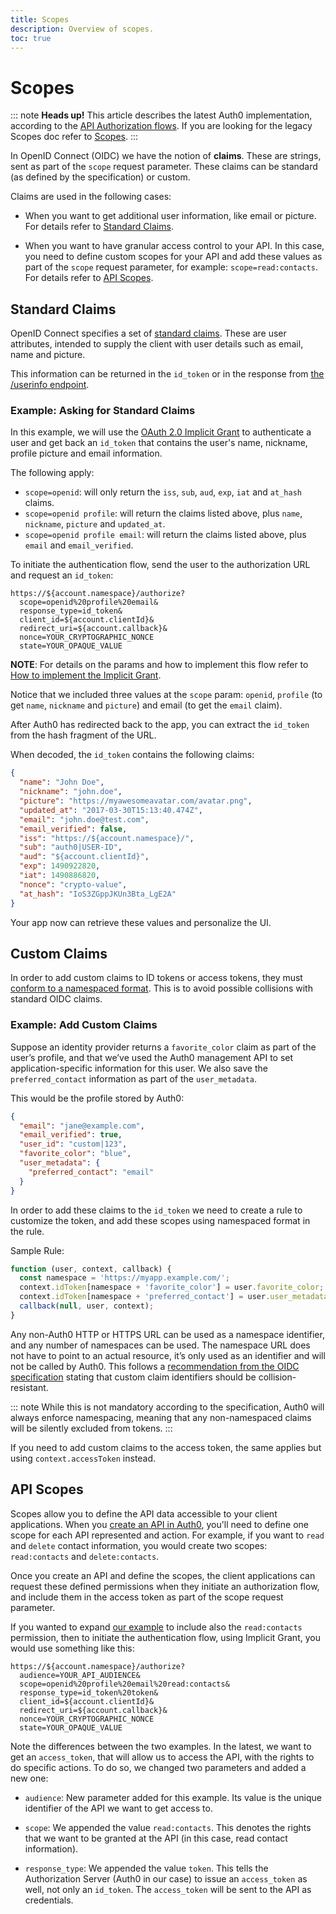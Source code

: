 ```yaml
---
title: Scopes
description: Overview of scopes.
toc: true
---
```


# Scopes

::: note
<strong>Heads up!</strong> This article describes the latest Auth0 implementation, according to the <a href="/api-auth">API Authorization flows</a>. If you are looking for the legacy Scopes doc refer to <a href="/scopes">Scopes</a>.
:::

In OpenID Connect (OIDC) we have the notion of __claims__. These are strings, sent as part of the `scope` request parameter. These claims can be standard (as defined by the specification) or custom.

Claims are used in the following cases:

- When you want to get additional user information, like email or picture. For details refer to [Standard Claims](#standard-claims).

- When you want to have granular access control to your API. In this case, you need to define custom scopes for your API and add these values  as part of the `scope` request parameter, for example: `scope=read:contacts`. For details refer to [API Scopes](#api-scopes).


## Standard Claims

OpenID Connect specifies a set of [standard claims](https://openid.net/specs/openid-connect-core-1_0.html#StandardClaims). These are user attributes, intended to supply the client with user details such as email, name and picture.

This information can be returned in the `id_token` or in the response from [the /userinfo endpoint](/api/authentication#get-user-info).

### Example: Asking for Standard Claims

In this example, we will use the [OAuth 2.0 Implicit Grant](/api-auth/grant/implicit) to authenticate a user and get back an `id_token` that contains the user's name, nickname, profile picture and email information.

The following apply:
- `scope=openid`: will only return the `iss`, `sub`, `aud`, `exp`, `iat` and `at_hash` claims.
- `scope=openid profile`: will return the claims listed above, plus `name`, `nickname`, `picture` and `updated_at`.
- `scope=openid profile email`: will return the claims listed above, plus `email` and `email_verified`.

To initiate the authentication flow, send the user to the authorization URL and request an `id_token`:

```text
https://${account.namespace}/authorize?
  scope=openid%20profile%20email&
  response_type=id_token&
  client_id=${account.clientId}&
  redirect_uri=${account.callback}&
  nonce=YOUR_CRYPTOGRAPHIC_NONCE
  state=YOUR_OPAQUE_VALUE
```

__NOTE__: For details on the params and how to implement this flow refer to [How to implement the Implicit Grant](/api-auth/tutorials/implicit-grant).

Notice that we included three values at the `scope` param: `openid`, `profile` (to get `name`, `nickname` and `picture`) and email (to get the `email` claim).

After Auth0 has redirected back to the app, you can extract the `id_token` from the hash fragment of the URL.

When decoded, the `id_token` contains the following claims:

```json
{
  "name": "John Doe",
  "nickname": "john.doe",
  "picture": "https://myawesomeavatar.com/avatar.png",
  "updated_at": "2017-03-30T15:13:40.474Z",
  "email": "john.doe@test.com",
  "email_verified": false,
  "iss": "https://${account.namespace}/",
  "sub": "auth0|USER-ID",
  "aud": "${account.clientId}",
  "exp": 1490922820,
  "iat": 1490886820,
  "nonce": "crypto-value",
  "at_hash": "IoS3ZGppJKUn3Bta_LgE2A"
}
```

Your app now can retrieve these values and personalize the UI.

## Custom Claims

In order to add custom claims to ID tokens or access tokens, they must [conform to a namespaced format](/api-auth/tutorials/adoption/scope-custom-claims). This is to avoid possible collisions with standard OIDC claims.

### Example: Add Custom Claims

Suppose an identity provider returns a `favorite_color` claim as part of the user’s profile, and that we’ve used the Auth0 management API to set application-specific information for this user. We also save the `preferred_contact` information as part of the `user_metadata`.

This would be the profile stored by Auth0:

```json
{
  "email": "jane@example.com",
  "email_verified": true,
  "user_id": "custom|123",
  "favorite_color": "blue",
  "user_metadata": {
    "preferred_contact": "email"
  }
}
```

In order to add these claims to the `id_token` we need to create a rule to customize the token, and add these scopes using namespaced format in the rule.

Sample Rule:

```js
function (user, context, callback) {
  const namespace = 'https://myapp.example.com/';
  context.idToken[namespace + 'favorite_color'] = user.favorite_color;
  context.idToken[namespace + 'preferred_contact'] = user.user_metadata.preferred_contact;
  callback(null, user, context);
}
```

Any non-Auth0 HTTP or HTTPS URL can be used as a namespace identifier, and any number of namespaces can be used. The namespace URL does not have to point to an actual resource, it’s only used as an identifier and will not be called by Auth0. This follows a [recommendation from the OIDC specification](https://openid.net/specs/openid-connect-core-1_0.html#AdditionalClaims) stating that custom claim identifiers should be collision-resistant.

::: note
  While this is not mandatory according to the specification, Auth0 will always enforce namespacing, meaning that any non-namespaced claims will be silently excluded from tokens.
:::

If you need to add custom claims to the access token, the same applies but using `context.accessToken` instead.

## API Scopes

Scopes allow you to define the API data accessible to your client applications. When you [create an API in Auth0](/apis), you'll need to define one scope for each API represented and action. For example, if you want to `read` and `delete` contact information, you would create two scopes: `read:contacts` and `delete:contacts`.

Once you create an API and define the scopes, the client applications can request these defined permissions when they initiate an authorization flow, and include them in the access token as part of the scope request parameter.

If you wanted to expand [our example](#example-asking-for-standard-claims) to include also the `read:contacts` permission, then to initiate the authentication flow, using Implicit Grant, you would use something like this:

```text
https://${account.namespace}/authorize?
  audience=YOUR_API_AUDIENCE&
  scope=openid%20profile%20email%20read:contacts&
  response_type=id_token%20token&
  client_id=${account.clientId}&
  redirect_uri=${account.callback}&
  nonce=YOUR_CRYPTOGRAPHIC_NONCE
  state=YOUR_OPAQUE_VALUE
```

Note the differences between the two examples. In the latest, we want to get an `access_token`, that will allow us to access the API, with the rights to do specific actions. To do so, we changed two parameters and added a new one:

- `audience`: New parameter added for this example. Its value is the unique identifier of the API we want to get access to.

- `scope`: We appended the value `read:contacts`. This denotes the rights that we want to be granted at the API (in this case, read contact information).

- `response_type`: We appended the value `token`. This tells the Authorization Server (Auth0 in our case) to issue an `access_token` as well, not only an `id_token`. The `access_token` will be sent to the API as credentials.
